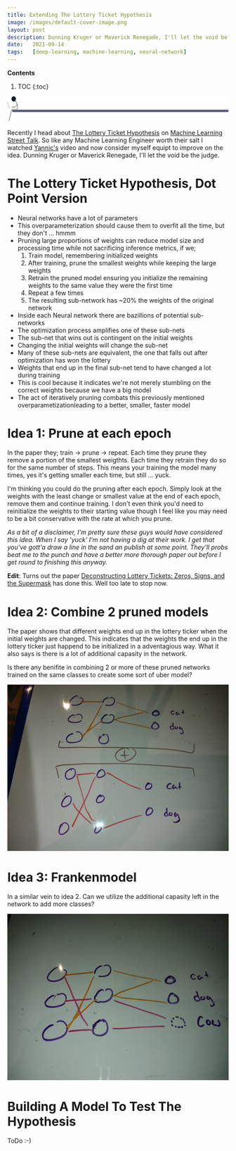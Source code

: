 ```yaml
---
title: Extending The Lottery Ticket Hypothesis
image: /images/default-cover-image.png
layout: post
description: Dunning Kruger or Maverick Renegade, I'll let the void be the judge.
date:   2021-09-14
tags:   [deep-learning, machine-learning, neural-network]
---
```


**Contents**

1. TOC
{:toc}

![div-bar](../images/logo-div-bar.png)

Recently I head about [The Lottery Ticket Hypothesis](https://arxiv.org/pdf/1803.03635.pdf) on [Machine Learning Street Talk](https://www.youtube.com/watch?v=SfjJoevBbjU). So like any Machine Learning Engineer worth their salt I watched [Yannic's](https://www.youtube.com/watch?v=ZVVnvZdUMUk) video and now consider myself equipt to improve on the idea. Dunning Kruger or Maverick Renegade, I'll let the void be the judge.

# The Lottery Ticket Hypothesis, Dot Point Version

  - Neural networks have a lot of parameters
  - This overparameterization should cause them to overfit all the time, but they don't ... hmmm
  - Pruning large proportions of weights can reduce model size and processing time while not sacrificing inference metrics, if we;
    1. Train model, remembering initialized weights
    2. After training, prune the smallest weights while keeping the large weights
    3. Retrain the pruned model ensuring you initialize the remaining weights to the same value they were the first time
    4. Repeat a few times
    5. The resulting sub-network has ~20% the weights of the original network
  - Inside each Neural network there are bazillions of potential sub-networks
  - The optimization process amplifies one of these sub-nets
  - The sub-net that wins out is contingent on the initial weights
  - Changing the initial weights will change the sub-net
  - Many of these sub-nets are equivalent, the one that falls out after optimization has won the lottery
  - Weights that end up in the final sub-net tend to have changed a lot during training
  - This is cool because it indicates we're not merely stumbling on the correct weights because we have a big model
  - The act of iteratively pruning combats this previously mentioned overparametizationleading to a better, smaller, faster model

# Idea 1: Prune at each epoch

In the paper they; train -> prune -> repeat. Each time they prune they remove a portion of the smallest weigthts. Each time they retrain they do so for the same number of steps. This means your training the model many times, yes it's getting smaller each time, but still ... yuck. 

I'm thinking you could do the pruning after each epoch. Simply look at the weights with the least change or smallest value at the end of each epoch, remove them and continue training. I don't even think you'd need to reinitialize the weights to their starting value though I feel like you may need to be a bit conservative with the rate at which you prune.

_As a bit of a disclaimer, I'm pretty sure these guys would have considered this idea. When I say 'yuck' I'm not having a dig at their work. I get that you've gott'a draw a line in the sand an publish at some point. They'll probs beat me to the punch and have a better more thorough paper out before I get round to finishing this anyway._

**Edit**: Turns out the paper [Deconstructing Lottery Tickets: Zeros, Signs, and the Supermask](https://arxiv.org/abs/1905.01067) has done this. Well too late to stop now.

# Idea 2: Combine 2 pruned models

The paper shows that different weights end up in the lottery ticker when the initial weights are changed. This indicates that the weights the end up in the lottery ticker just happend to be initialized in a adventagious way. What it also says is there is a lot of additional capasity in the network.

Is there any benifite in combining 2 or more of these pruned networks trained on the same classes to create some sort of uber model?

![combine model](/images/2021-09-14-Extending-The-Lottery-Ticket-Hypothesis/combine_modles.jpg)

# Idea 3: Frankenmodel

In a similar vein to idea 2. Can we utilize the additional capasity left in the network to add more classes?

![frankenmodel](/images/2021-09-14-Extending-The-Lottery-Ticket-Hypothesis/frankenmodel.jpg)

# Building A Model To Test The Hypothesis

ToDo :-)
